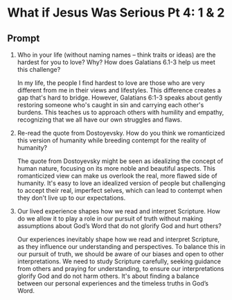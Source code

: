 # What if Jesus Was Serious Pt 4: 1 & 2

## Prompt

1. Who in your life (without naming names – think traits or ideas) are the hardest for you to love? Why? How does Galatians 6.1-3 help us meet this challenge?

    In my life, the people I find hardest to love are those who are very different from me in their views and lifestyles. This difference creates a gap that's hard to bridge. However, Galatians 6:1-3 speaks about gently restoring someone who's caught in sin and carrying each other's burdens. This teaches us to approach others with humility and empathy, recognizing that we all have our own struggles and flaws.

2. Re-read the quote from Dostoyevsky. How do you think we romanticized this version of humanity while breeding contempt for the reality of humanity?

    The quote from Dostoyevsky might be seen as idealizing the concept of human nature, focusing on its more noble and beautiful aspects. This romanticized view can make us overlook the real, more flawed side of humanity. It's easy to love an idealized version of people but challenging to accept their real, imperfect selves, which can lead to contempt when they don't live up to our expectations.

3. Our lived experience shapes how we read and interpret Scripture. How do we allow it to play a role in our pursuit of truth without making assumptions about God’s Word that do not glorify God and hurt others?  

    Our experiences inevitably shape how we read and interpret Scripture, as they influence our understanding and perspectives. To balance this in our pursuit of truth, we should be aware of our biases and open to other interpretations. We need to study Scripture carefully, seeking guidance from others and praying for understanding, to ensure our interpretations glorify God and do not harm others. It's about finding a balance between our personal experiences and the timeless truths in God’s Word.